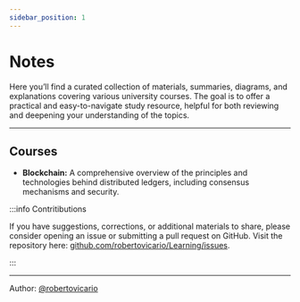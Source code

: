 ```yaml
---
sidebar_position: 1
---
```


# Notes

Here you’ll find a curated collection of materials, summaries, diagrams, and explanations covering various university courses. The goal is to offer a practical and easy-to-navigate study resource, helpful for both reviewing and deepening your understanding of the topics.

---

## Courses

- **Blockchain:** A comprehensive overview of the principles and technologies behind distributed ledgers, including consensus mechanisms and security.

:::info Contritibutions

If you have suggestions, corrections, or additional materials to share, please consider opening an issue or submitting a pull request on GitHub. Visit the repository here: [github.com/robertovicario/Learning/issues](https://github.com/robertovicario/Learning/issues).

:::

---

Author: [@robertovicario](https://github.com/robertovicario)
